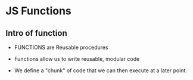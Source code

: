 # JS Functions
## Intro of function
- FUNCTIONS are Reusable procedures

- Functions allow us to write reusable, modular code

- We define a "chunk" of code that we can then execute at a later point.

